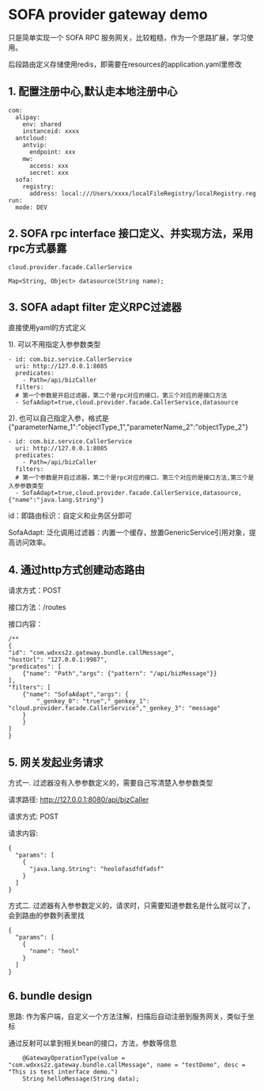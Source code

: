 # SOFA provider gateway demo

只是简单实现一个 SOFA RPC 服务网关，比较粗糙，作为一个思路扩展，学习使用。

后段路由定义存储使用redis，即需要在resources的application.yaml里修改

## 1. 配置注册中心,默认走本地注册中心

```
com:
  alipay:
    env: shared
    instanceid: xxxx
  antcloud:
    antvip:
      endpoint: xxx
    mw:
      access: xxx
      secret: xxx
  sofa:
    registry:
      address: local:///Users/xxxx/localFileRegistry/localRegistry.reg
run:
  mode: DEV
```

## 2. SOFA rpc interface 接口定义、并实现方法，采用rpc方式暴露

```
cloud.provider.facade.CallerService

Map<String, Object> datasource(String name);
```

## 3. SOFA adapt filter 定义RPC过滤器

直接使用yaml的方式定义

1). 可以不用指定入参参数类型

```
- id: com.biz.service.CallerService
  uri: http://127.0.0.1:8085
  predicates:
    - Path=/api/bizCaller
  filters:
  # 第一个参数是开启过滤器，第二个是rpc对应的接口，第三个对应的是接口方法
  - SofaAdapt=true,cloud.provider.facade.CallerService,datasource
```

2). 也可以自己指定入参，格式是{"parameterName_1":"objectType_1","parameterName_2":"objectType_2"}

```
- id: com.biz.service.CallerService
  uri: http://127.0.0.1:8085
  predicates:
    - Path=/api/bizCaller
  filters:
  # 第一个参数是开启过滤器，第二个是rpc对应的接口，第三个对应的是接口方法,第三个是入参参数类型
  - SofaAdapt=true,cloud.provider.facade.CallerService,datasource,{"name":"java.lang.String"}
```

id：即路由标识：自定义和业务区分即可

SofaAdapt: 泛化调用过滤器：内置一个缓存，放置GenericService引用对象，提高访问效率。

## 4. 通过http方式创建动态路由

请求方式：POST

接口方法：/routes

接口内容：

```
/**
{
"id": "com.wdxxs2z.gateway.bundle.callMessage",
"hostUrl": "127.0.0.1:9987",
"predicates": [
    {"name": "Path","args": {"pattern": "/api/bizMessage"}}
],
"filters": [
    {"name": "SofaAdapt","args": {
        "_genkey_0": "true","_genkey_1": "cloud.provider.facade.CallerService","_genkey_3": "message"
    }
    }
]
}
```

## 5. 网关发起业务请求

方式一. 过滤器没有入参参数定义的，需要自己写清楚入参参数类型

请求路径: http://127.0.0.1:8080/api/bizCaller

请求方式: POST

请求内容:

```
{
  "params": [
    {
      "java.lang.String": "heolofasdfdfadsf"
    }
  ]
}
```

方式二. 过滤器有入参参数定义的，请求时，只需要知道参数名是什么就可以了，会到路由的参数列表里找

```
{
  "params": [
    {
      "name": "heol"
    }
  ]
}
```

## 6. bundle design

思路: 作为客户端，自定义一个方法注解，扫描后自动注册到服务网关，类似于坐标

通过反射可以拿到相关bean的接口，方法，参数等信息

```
    @GatewayOperationType(value = "com.wdxxs2z.gateway.bundle.callMessage", name = "testDemo", desc = "This is test interface demo.")
    String helloMessage(String data);
```